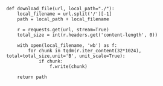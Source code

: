     def download_file(url, local_path="./"):
        local_filename = url.split('/')[-1]
        path = local_path + local_filename
        
        r = requests.get(url, stream=True)
        total_size = int(r.headers.get('content-length', 0))
    
        with open(local_filename, 'wb') as f:
            for chunk in tqdm(r.iter_content(32*1024), total=total_size,unit='B', unit_scale=True):
                if chunk:
                    f.write(chunk)
    
        return path